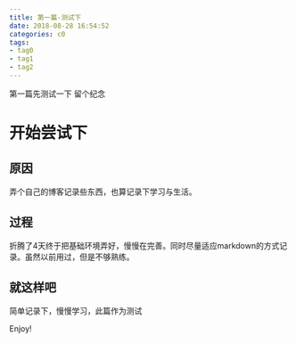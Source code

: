 ```yaml
---
title: 第一篇-测试下
date: 2018-08-28 16:54:52
categories: c0
tags: 
- tag0
- tag1
- tag2 
---
```


第一篇先测试一下
留个纪念

<!--more-->




# 开始尝试下
## 原因
弄个自己的博客记录些东西，也算记录下学习与生活。
## 过程
折腾了4天终于把基础环境弄好，慢慢在完善。同时尽量适应markdown的方式记录。虽然以前用过，但是不够熟练。
## 就这样吧
简单记录下，慢慢学习，此篇作为测试

Enjoy!

